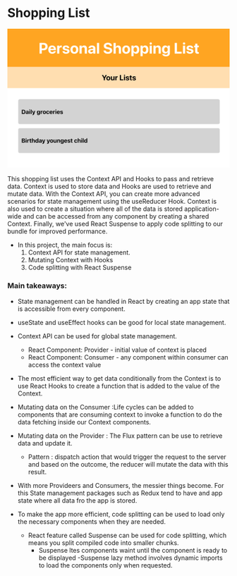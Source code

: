 # Shopping List

![Image](./list.png)

This shopping list uses the Context API and Hooks to pass and retrieve data. Context is used to store data and Hooks are used to retrieve and mutate data. With the Context API, you can create more advanced scenarios for state management using the useReducer Hook. Context is also used to create a situation where all of the data is stored application-wide and can be accessed from any component by creating a shared Context. Finally, we've used React Suspense to apply code splitting to our bundle for improved performance.

- In this project, the main focus is:
    1. Context API for state management.
    2. Mutating Context with Hooks
    3. Code splitting with React Suspense


### Main takeaways:

- State management can be handled in React by creating an app state that is accessible from every component.

- useState and useEffect hooks can be good for local state management.

- Context API can be used for global state management.
    + React Component: Provider - initial value of context is placed
    + React Component: Consumer - any component within consumer can access the context value

- The most efficient way to get data conditionally from the Context is to use React Hooks to create a function that is added to the value of the Context.

- Mutating data on the Consumer :Life cycles can be added to components that are consuming context to invoke a function to do the data fetching inside our Context components.

- Mutating data on the Provider : The Flux pattern can be use to retrieve data and update it.
    - Pattern : dispatch action that would trigger the request to the server and based on the outcome, the reducer will mutate the data with this result.

- With more Provideers and Consumers, the messier things become. For this State management packages such as Redux tend to have and app state where all data fro the app is stored.

- To make the app more efficient, code splitting can be used to load only the necessary components when they are needed.
    + React feature called Suspense can be used for code splitting, which means you split compiled code into smaller chunks.
        - Suspense ltes components waint until the component is ready to be displayed
        -Suspense lazy method involves dynamic imports to load the components only when requested.
